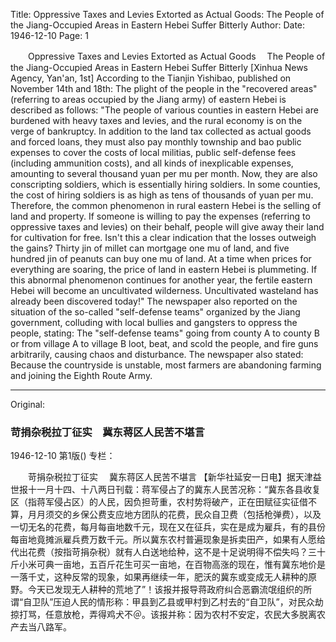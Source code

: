 Title: Oppressive Taxes and Levies Extorted as Actual Goods: The People of the Jiang-Occupied Areas in Eastern Hebei Suffer Bitterly
Author:
Date: 1946-12-10
Page: 1

　　Oppressive Taxes and Levies Extorted as Actual Goods
  　The People of the Jiang-Occupied Areas in Eastern Hebei Suffer Bitterly
    [Xinhua News Agency, Yan'an, 1st] According to the Tianjin Yishibao, published on November 14th and 18th: The plight of the people in the "recovered areas" (referring to areas occupied by the Jiang army) of eastern Hebei is described as follows: "The people of various counties in eastern Hebei are burdened with heavy taxes and levies, and the rural economy is on the verge of bankruptcy. In addition to the land tax collected as actual goods and forced loans, they must also pay monthly township and bao public expenses to cover the costs of local militias, public self-defense fees (including ammunition costs), and all kinds of inexplicable expenses, amounting to several thousand yuan per mu per month. Now, they are also conscripting soldiers, which is essentially hiring soldiers. In some counties, the cost of hiring soldiers is as high as tens of thousands of yuan per mu. Therefore, the common phenomenon in rural eastern Hebei is the selling of land and property. If someone is willing to pay the expenses (referring to oppressive taxes and levies) on their behalf, people will give away their land for cultivation for free. Isn't this a clear indication that the losses outweigh the gains? Thirty jin of millet can mortgage one mu of land, and five hundred jin of peanuts can buy one mu of land. At a time when prices for everything are soaring, the price of land in eastern Hebei is plummeting. If this abnormal phenomenon continues for another year, the fertile eastern Hebei will become an uncultivated wilderness. Uncultivated wasteland has already been discovered today!" The newspaper also reported on the situation of the so-called "self-defense teams" organized by the Jiang government, colluding with local bullies and gangsters to oppress the people, stating: The "self-defense teams" going from county A to county B or from village A to village B loot, beat, and scold the people, and fire guns arbitrarily, causing chaos and disturbance. The newspaper also stated: Because the countryside is unstable, most farmers are abandoning farming and joining the Eighth Route Army.



<hr /> 

Original: 


### 苛捐杂税拉丁征实　冀东蒋区人民苦不堪言

1946-12-10
第1版()
专栏：

　　苛捐杂税拉丁征实
  　冀东蒋区人民苦不堪言
    【新华社延安一日电】据天津益世报十一月十四、十八两日刊载：蒋军侵占了的冀东人民苦况称：“冀东各县收复区（指蒋军侵占区）的人民，因负担苛重，农村势将破产，正在田赋征实征借不算，月月须交的乡保公费支应地方团队的花费，民众自卫费（包括枪弹费），以及一切无名的花费，每月每亩地数千元，现在又在征兵，实在是成为雇兵，有的县份每亩地竟摊派雇兵费万数千元。所以冀东农村普遍现象是拆卖田产，如果有人愿给代出花费（按指苛捐杂税）就有人白送地给种，这不是十足说明得不偿失吗？三十斤小米可典一亩地，五百斤花生可买一亩地，在百物高涨的现在，惟有冀东地价是一落千丈，这种反常的现象，如果再继续一年，肥沃的冀东或变成无人耕种的原野。今天已发现无人耕种的荒地了”！该报并报导蒋政府纠合恶霸流氓组织的所谓“自卫队”压迫人民的情形称：甲县到乙县或甲村到乙村去的“自卫队”，对民众劫掠打骂，任意放枪，弄得鸡犬不＠。该报并称：因为农村不安定，农民大多脱离农产去当八路军。
